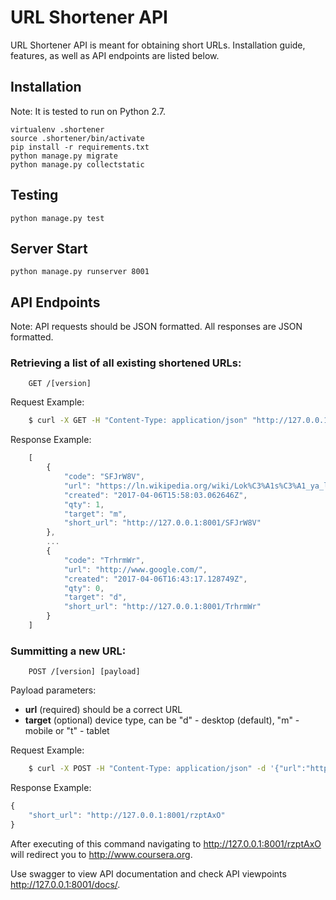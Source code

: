 # URL Shortener API #

URL Shortener API is meant for obtaining short URLs. Installation guide, features, as well as API endpoints are listed below.

## Installation

Note: It is tested to run on Python 2.7.

    virtualenv .shortener
    source .shortener/bin/activate
    pip install -r requirements.txt
    python manage.py migrate
    python manage.py collectstatic

## Testing

    python manage.py test

## Server Start

    python manage.py runserver 8001

## API Endpoints

Note: API requests should be JSON formatted. All responses are JSON formatted.

###  Retrieving a list of all existing shortened URLs:
```
    GET /[version]
```

Request Example:

```bash
    $ curl -X GET -H "Content-Type: application/json" "http://127.0.0.1:8001/0.1/"
```

    
Response Example:
```javascript
    [
        {
            "code": "SFJrW8V",
            "url": "https://ln.wikipedia.org/wiki/Lok%C3%A1s%C3%A1_ya_libos%C3%B3",
            "created": "2017-04-06T15:58:03.062646Z",
            "qty": 1,
            "target": "m",
            "short_url": "http://127.0.0.1:8001/SFJrW8V"
        },
        ...
        {
            "code": "TrhrmWr",
            "url": "http://www.google.com/",
            "created": "2017-04-06T16:43:17.128749Z",
            "qty": 0,
            "target": "d",
            "short_url": "http://127.0.0.1:8001/TrhrmWr"
        }
    ]
```

###  Summitting a new URL:

```
    POST /[version] [payload]
```

Payload parameters: 

  * **url** (required) should be a correct URL
  * **target** (optional) device type, can be "d" - desktop (default), "m" - mobile or "t" - tablet



Request Example:

```bash
    $ curl -X POST -H "Content-Type: application/json" -d '{"url":"http://www.coursera.org/", "target": "t"}' "http://127.0.0.1:8001/0.1/"
```

    
Response Example:
```javascript
{
    "short_url": "http://127.0.0.1:8001/rzptAxO"
}
```

After executing of this command navigating to http://127.0.0.1:8001/rzptAxO will redirect you to http://www.coursera.org.


Use swagger to view API documentation and check API viewpoints http://127.0.0.1:8001/docs/.

    

    
